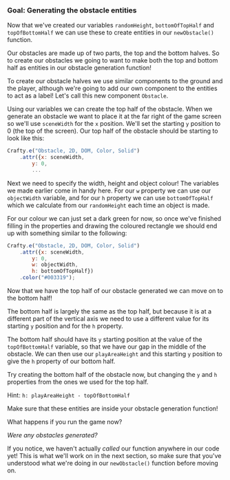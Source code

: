 ### Goal: Generating the obstacle entities

Now that we've created our variables `randomHeight`, `bottomOfTopHalf` and `topOfBottomHalf` we can use these to create entities in our `newObstacle()` function.

Our obstacles are made up of two parts, the top and the bottom halves. So to create our obstacles we going to want to make both the top and bottom half as entities in our obstacle generation function!

To create our obstacle halves we use similar components to the ground and the player, although we're going to add our own component to the entities to act as a label! Let's call this new component `Obstacle`.

Using our variables we can create the top half of the obstacle. When we generate an obstacle we want to place it at the far right of the game screen so we'll use `sceneWidth` for the `x` position. We'll set the starting `y` position to 0 (the top of the screen). Our top half of the obstacle should be starting to look like this:

```javascript
Crafty.e("Obstacle, 2D, DOM, Color, Solid")
    .attr({x: sceneWidth,
        y: 0,
        ...
```

Next we need to specify the width, height and object colour! The variables we made earlier come in handy here. For our `w` property we can use our `objectWidth` variable, and for our `h` property we can use `bottomOfTopHalf` which we calculate from our `randomHeight` each time an object is made.

For our colour we can just set a dark green for now, so once we've finished filling in the properties and drawing the coloured rectangle we should end up with something similar to the following:

```javascript
Crafty.e("Obstacle, 2D, DOM, Color, Solid")
    .attr({x: sceneWidth,
        y: 0,
        w: objectWidth,
        h: bottomOfTopHalf})
    .color("#003319");
```

Now that we have the top half of our obstacle generated we can move on to the bottom half!

The bottom half is largely the same as the top half, but because it is at a different part of the vertical axis we need to use a different value for its starting `y` position and for the `h` property.

The bottom half should have its `y` starting position at the value of the `topOfBottomHalf` variable, so that we have our gap in the middle of the obstacle. We can then use our `playAreaHeight` and this starting `y` position to give the `h` property of our bottom half.

Try creating the bottom half of the obstacle now, but changing the `y` and `h` properties from the ones we used for the top half.

Hint: `h: playAreaHeight - topOfBottomHalf`

Make sure that these entities are inside your obstacle generation function!

What happens if you run the game now?

*Were any obstacles generated?*

If you notice, we haven't actually *called* our function anywhere in our code yet! This is what we'll work on in the next section, so make sure that you've understood what we're doing in our `newObstacle()` function before moving on.
